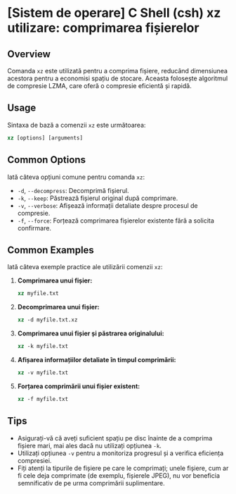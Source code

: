 # [Sistem de operare] C Shell (csh) xz utilizare: comprimarea fișierelor

## Overview
Comanda `xz` este utilizată pentru a comprima fișiere, reducând dimensiunea acestora pentru a economisi spațiu de stocare. Aceasta folosește algoritmul de compresie LZMA, care oferă o compresie eficientă și rapidă.

## Usage
Sintaxa de bază a comenzii `xz` este următoarea:

```csh
xz [options] [arguments]
```

## Common Options
Iată câteva opțiuni comune pentru comanda `xz`:

- `-d`, `--decompress`: Decomprimă fișierul.
- `-k`, `--keep`: Păstrează fișierul original după comprimare.
- `-v`, `--verbose`: Afișează informații detaliate despre procesul de compresie.
- `-f`, `--force`: Forțează comprimarea fișierelor existente fără a solicita confirmare.

## Common Examples
Iată câteva exemple practice ale utilizării comenzii `xz`:

1. **Comprimarea unui fișier:**
   ```csh
   xz myfile.txt
   ```

2. **Decomprimarea unui fișier:**
   ```csh
   xz -d myfile.txt.xz
   ```

3. **Comprimarea unui fișier și păstrarea originalului:**
   ```csh
   xz -k myfile.txt
   ```

4. **Afișarea informațiilor detaliate în timpul comprimării:**
   ```csh
   xz -v myfile.txt
   ```

5. **Forțarea comprimării unui fișier existent:**
   ```csh
   xz -f myfile.txt
   ```

## Tips
- Asigurați-vă că aveți suficient spațiu pe disc înainte de a comprima fișiere mari, mai ales dacă nu utilizați opțiunea `-k`.
- Utilizați opțiunea `-v` pentru a monitoriza progresul și a verifica eficiența compresiei.
- Fiți atenți la tipurile de fișiere pe care le comprimați; unele fișiere, cum ar fi cele deja comprimate (de exemplu, fișierele JPEG), nu vor beneficia semnificativ de pe urma comprimării suplimentare.